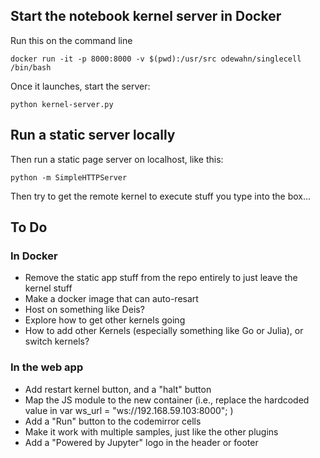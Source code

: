 

## Start the notebook kernel server in Docker

Run this on the command line

```
docker run -it -p 8000:8000 -v $(pwd):/usr/src odewahn/singlecell /bin/bash
```

Once it launches, start the server:

```
python kernel-server.py
```

## Run a static server locally

Then run a static page server on localhost, like this:

```
python -m SimpleHTTPServer
```

Then try to get the remote kernel to execute stuff you type into the box...


## To Do

### In Docker

* Remove the static app stuff from the repo entirely to just leave the kernel stuff
* Make a docker image that can auto-resart
* Host on something like Deis?  
* Explore how to get other kernels going
* How to add other Kernels (especially something like Go or Julia), or switch kernels?  


### In the web app

* Add restart kernel button, and a "halt" button
* Map the JS module to the new container (i.e., replace the hardcoded value in var ws_url = "ws://192.168.59.103:8000"; )
* Add a "Run" button to the codemirror cells
* Make it work with multiple samples, just like the other plugins
* Add a  "Powered by Jupyter" logo in the header or footer

